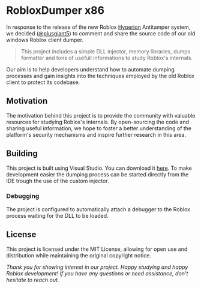 # RobloxDumper x86

In response to the release of the new Roblox [Hyperion](https://devforum.roblox.com/t/welcoming-byfron-to-roblox/2018233) Antitamper system, we decided ([@plusgiant5](https://github.com/plusgiant5)) to comment and share the source code of our old windows Roblox client dumper.

> This project includes a simple DLL injector, memory libraries, dumps formatter and tons of usefull informations to study Roblox's internals.

Our aim is to help developers understand how to automate dumping processes and gain insights into the techniques employed by the old Roblox client to protect its codebase.

## Motivation
The motivation behind this project is to provide the community with valuable resources for studying Roblox's internals. By open-sourcing the code and sharing useful information, we hope to foster a better understanding of the platform's security mechanisms and inspire further research in this area.

## Building
This project is built using Visual Studio. You can download it [here](https://visualstudio.microsoft.com/downloads/).
To make development easier the dumping process can be started directly from the IDE trough the use of the custom injector.

### Debugging
The project is configured to automatically attach a debugger to the Roblox process waiting for the DLL to be loaded.

## License
This project is licensed under the MIT License, allowing for open use and distribution while maintaining the original copyright notice.

*Thank you for showing interest in our project. Happy studying and happy Roblox development! If you have any questions or need assistance, don't hesitate to reach out.*

